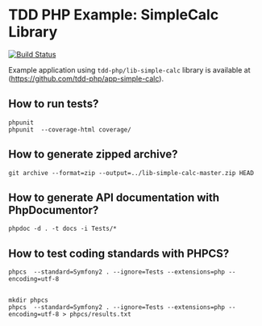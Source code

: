 TDD PHP Example: SimpleCalc Library
=========================

[![Build Status](https://secure.travis-ci.org/tdd-php/lib-simple-calc.png?branch=master)](http://travis-ci.org/tdd-php/lib-simple-calc)

Example application using `tdd-php/lib-simple-calc` library
is available at (https://github.com/tdd-php/app-simple-calc).

How to run tests?
-----------------

    phpunit
    phpunit  --coverage-html coverage/


How to generate zipped archive?
-------------------------------

    git archive --format=zip --output=../lib-simple-calc-master.zip HEAD


How to generate API documentation with PhpDocumentor?
-----------------------------------------------------

    phpdoc -d . -t docs -i Tests/*


How to test coding standards with PHPCS?
----------------------------------------

    phpcs  --standard=Symfony2 . --ignore=Tests --extensions=php --encoding=utf-8


    mkdir phpcs
    phpcs  --standard=Symfony2 . --ignore=Tests --extensions=php --encoding=utf-8 > phpcs/results.txt